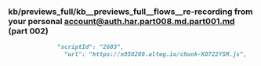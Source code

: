 ### kb/previews_full/kb__previews_full__flows__re-recording from your personal account@auth.har.part008.md.part001.md (part 002)

```md
              "scriptId": "2603",
                "url": "https://n958200.alteg.io/chunk-KO722YSM.js",
   
```

```

